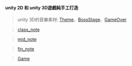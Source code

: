 #### **unity 2D 和 unity 3D遊戲純手工打造**
> unity 3D的音樂素材: [Theme](http://teknoaxe.com/Link_Code_3.php?q=1350&genre=Holiday)、[BossStage](http://teknoaxe.com/Link_Code_3.php?q=1204&genre=Loop)、[GameOver](https://www.youtube.com/watch?v=FQIlScbEwxM)

> [class_note](./class_note)

> [mid_note](./mid_note)

> [fin_note](./fin_note)

> [Game](./Game)
